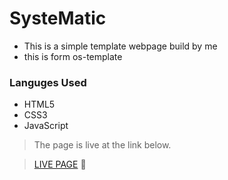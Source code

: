 # SysteMatic 
* This is a simple template webpage build by me
* this is form os-template

### Languges Used
* HTML5
* CSS3
* JavaScript

> The page is live at the link below.

> <A HREF="https://tawfique07.github.io/Systematic/" TARGET="_BLANK">LIVE PAGE</A>
:triangular_flag_on_post: